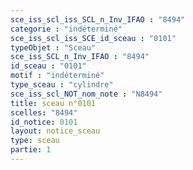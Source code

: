 ```yaml
---
sce_iss_scl_iss_SCL_n_Inv_IFAO : "8494"
categorie : "indéterminé"
sce_iss_scl_iss_SCE_id_sceau : "0101"
typeObjet : "Sceau"
sce_iss_SCL_n_Inv_IFAO : "8494"
id_sceau : "0101"
motif : "indéterminé"
type_sceau : "cylindre"
sce_iss_scl_NOT_nom_note : "N8494"
title: sceau n°0101
scelles: "8494"
id_notice: 0101
layout: notice_sceau
type: sceau
partie: 1
---
```

